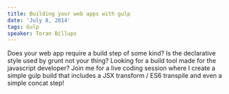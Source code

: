 ```yaml
---
title: Building your web apps with gulp
date: 'July 8, 2014'
tags: Gulp
speaker: Toran Billups
---
```


Does your web app require a build step of some kind? Is the declarative style used by grunt not your thing? Looking for a build tool made for the javascript developer? Join me for a live coding session where I create a simple gulp build that includes a JSX transform / ES6 transpile and even a simple concat step!


